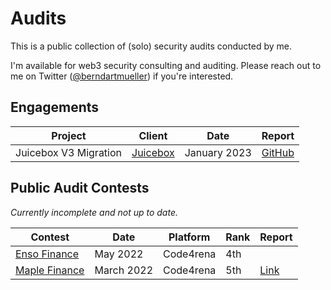 # Audits

This is a public collection of (solo) security audits conducted by me.

I'm available for web3 security consulting and auditing. Please reach out to me on Twitter ([@berndartmueller](https://twitter.com/berndartmueller)) if you're interested.

## Engagements

| Project               | Client                              | Date         | Report                                                                                                         |
| --------------------- | ----------------------------------- | ------------ | -------------------------------------------------------------------------------------------------------------- |
| Juicebox V3 Migration | [Juicebox](https://juicebox.money/) | January 2023 | [GitHub](https://github.com/berndartmueller/audits/audits/Juicebox/2023-01_Juice_V3_Migration_Audit_Report.md) |

## Public Audit Contests

_Currently incomplete and not up to date._

| Contest                                                                       | Date       | Platform  | Rank | Report                                              |
| ----------------------------------------------------------------------------- | ---------- | --------- | ---- | --------------------------------------------------- |
| [Enso Finance](https://code4rena.com/contests/2022-05-enso-finance-contest)   | May 2022   | Code4rena | 4th  |                                                     |
| [Maple Finance](https://code4rena.com/contests/2022-03-maple-finance-contest) | March 2022 | Code4rena | 5th  | [Link](https://code4rena.com/reports/2022-03-maple) |
